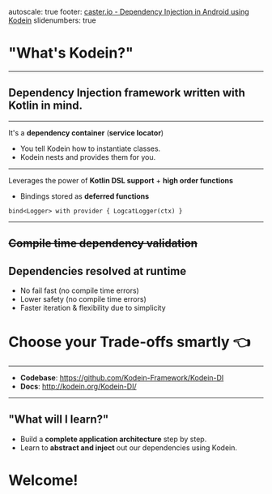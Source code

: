 autoscale: true
footer: [caster.io - Dependency Injection in Android using Kodein](https://www.caster.io)
slidenumbers: true

# "What's Kodein?"

---

## __Dependency Injection__ framework written with __Kotlin__ in mind.

---

It's a __dependency container__ (__service locator__)

* You tell Kodein how to instantiate classes.
* Kodein nests and provides them for you.

---

Leverages the power of __Kotlin DSL support__ + __high order functions__

* Bindings stored as __deferred functions__

```
bind<Logger> with provider { LogcatLogger(ctx) }
```

---

## ~~Compile time dependency validation~~

## Dependencies resolved __at runtime__

* No fail fast (no compile time errors)
* Lower safety (no compile time errors)
* Faster iteration & flexibility due to simplicity

# Choose your __Trade-offs__ smartly :point_left:

---

* __Codebase__: https://github.com/Kodein-Framework/Kodein-DI
* __Docs__: http://kodein.org/Kodein-DI/

---

## "What will I learn?"
* Build a __complete application architecture__ step by step.
* Learn to __abstract and inject__ out our dependencies using Kodein.

# Welcome!

